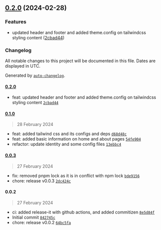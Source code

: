 

## [0.2.0](https://github.com/chof64/notes/compare/0.1.0...0.2.0) (2024-02-28)


### Features

* updated header and footer and added theme.config on tailwindcss styling content ([2cbad44](https://github.com/chof64/notes/commit/2cbad44a501a529ddaba749ccd25f8f265d8c40d))

### Changelog

All notable changes to this project will be documented in this file. Dates are displayed in UTC.

Generated by [`auto-changelog`](https://github.com/CookPete/auto-changelog).

#### [0.2.0](https://github.com/chof64/notes/compare/0.1.0...0.2.0)

- feat: updated header and footer and added theme.config on tailwindcss styling content [`2cbad44`](https://github.com/chof64/notes/commit/2cbad44a501a529ddaba749ccd25f8f265d8c40d)

#### [0.1.0](https://github.com/chof64/notes/compare/0.0.3...0.1.0)

> 28 February 2024

- feat: added tailwind css and its configs and deps [`d68d48c`](https://github.com/chof64/notes/commit/d68d48cfe87c8bb70ac0615510e7a942d69e1171)
- feat: added basic information on home and about pages [`54fe904`](https://github.com/chof64/notes/commit/54fe904eb959eb115ed989a5b721c728ef4bf677)
- refactor: update identity and some config files [`13ebbc4`](https://github.com/chof64/notes/commit/13ebbc4b2818d3a03db5f527ca92936f4421bd23)

#### [0.0.3](https://github.com/chof64/notes/compare/0.0.2...0.0.3)

> 27 February 2024

- fix: removed pnpm lock as it is in conflict with npm lock [`bde9156`](https://github.com/chof64/notes/commit/bde915678fb68bff21fc1c58e479766c2c05b239)
- chore: release v0.0.3 [`2dc424c`](https://github.com/chof64/notes/commit/2dc424c32dfca66e94b3357fab09545ddda5ad59)

#### 0.0.2

> 27 February 2024

- ci: added release-it with github actions, and added commitizen [`8e5d84f`](https://github.com/chof64/notes/commit/8e5d84f54a7bcf81dc8f1db68829a95f65e5e643)
- Initial commit [`842745c`](https://github.com/chof64/notes/commit/842745c17aa62d7e90cb046d4a2be055b6248a94)
- chore: release v0.0.2 [`64bc5fa`](https://github.com/chof64/notes/commit/64bc5fa53e1456e991220b4882bf7557062f9622)
